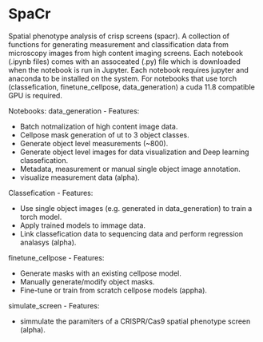 # SpaCr
Spatial phenotype analysis of crisp screens (spacr). A collection of functions for generating measurement and classification data from microscopy images from high content imaging screens. Each notebook (.ipynb files) comes with an assoceated (.py) file which is downloaded when the notebook is run in Jupyter. Each notebook requires jupyter and anaconda to be installed on the system. For notebooks that use torch (classefication, finetune_cellpose, data_generation) a cuda 11.8 compatible GPU is required.

Notebooks:
data_generation - Features:
 - Batch notmalization of high content image data.
 - Cellpose mask generation of ut to 3 object classes.
 - Generate object level measurements (~800).
 - Generate object level images for data visualization and Deep learning classefication.
 - Metadata, measurement or manual single object image annotation.
 - visualize measurement data (alpha).
   
Classefication - Features:
 - Use single object images (e.g. generated in data_generation) to train a torch model.
 - Apply trained models to immage data.
 - Link classefication data to sequencing data and perform regression analasys (alpha).

finetune_cellpose - Features:
 - Generate masks with an existing cellpose model.
 - Manually generate/modify object masks.
 - Fine-tune or train from scratch cellpose models (appha).

simulate_screen - Features:
 -  simmulate the paramiters of a CRISPR/Cas9 spatial phenotype screen (alpha).
